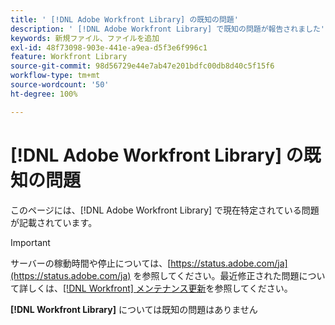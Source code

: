 ```yaml
---
title: ' [!DNL Adobe Workfront Library] の既知の問題'
description: ' [!DNL Adobe Workfront Library] で既知の問題が報告されました'
keywords: 新規ファイル、ファイルを追加
exl-id: 48f73098-903e-441e-a9ea-d5f3e6f996c1
feature: Workfront Library
source-git-commit: 98d56729e44e7ab47e201bdfc00db8d40c5f15f6
workflow-type: tm+mt
source-wordcount: '50'
ht-degree: 100%

---
```


# [!DNL Adobe Workfront Library] の既知の問題

このページには、[!DNL Adobe Workfront Library] で現在特定されている問題が記載されています。

>[!IMPORTANT]
>
>サーバーの稼動時間や停止については、[https://status.adobe.com/ja](https://status.adobe.com/ja) を参照してください。最近修正された問題について詳しくは、[[!DNL Workfront] メンテナンス更新](../maintenance/current-updates.md)を参照してください。

**[!DNL Workfront Library]** については既知の問題はありません

<!--


-->
